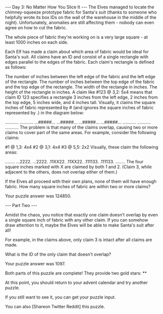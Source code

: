 --- Day 3: No Matter How You Slice It ---
The Elves managed to locate the chimney-squeeze prototype fabric for Santa's suit (thanks to someone who helpfully wrote its box IDs on the wall of the warehouse in the middle of the night). Unfortunately, anomalies are still affecting them - nobody can even agree on how to cut the fabric.

The whole piece of fabric they're working on is a very large square - at least 1000 inches on each side.

Each Elf has made a claim about which area of fabric would be ideal for Santa's suit. All claims have an ID and consist of a single rectangle with edges parallel to the edges of the fabric. Each claim's rectangle is defined as follows:

The number of inches between the left edge of the fabric and the left edge of the rectangle.
The number of inches between the top edge of the fabric and the top edge of the rectangle.
The width of the rectangle in inches.
The height of the rectangle in inches.
A claim like #123 @ 3,2: 5x4 means that claim ID 123 specifies a rectangle 3 inches from the left edge, 2 inches from the top edge, 5 inches wide, and 4 inches tall. Visually, it claims the square inches of fabric represented by # (and ignores the square inches of fabric represented by .) in the diagram below:

...........
...........
...#####...
...#####...
...#####...
...#####...
...........
...........
...........
The problem is that many of the claims overlap, causing two or more claims to cover part of the same areas. For example, consider the following claims:

#1 @ 1,3: 4x4
#2 @ 3,1: 4x4
#3 @ 5,5: 2x2
Visually, these claim the following areas:

........
...2222.
...2222.
.11XX22.
.11XX22.
.111133.
.111133.
........
The four square inches marked with X are claimed by both 1 and 2. (Claim 3, while adjacent to the others, does not overlap either of them.)

If the Elves all proceed with their own plans, none of them will have enough fabric. How many square inches of fabric are within two or more claims?

Your puzzle answer was 124850.

--- Part Two ---

Amidst the chaos, you notice that exactly one claim doesn't overlap by even a single square inch of fabric with any other claim. If you can somehow draw attention to it, maybe the Elves will be able to make Santa's suit after all!

For example, in the claims above, only claim 3 is intact after all claims are made.

What is the ID of the only claim that doesn't overlap?

Your puzzle answer was 1097.

Both parts of this puzzle are complete! They provide two gold stars: **

At this point, you should return to your advent calendar and try another puzzle.

If you still want to see it, you can get your puzzle input.

You can also [Shareon Twitter Reddit] this puzzle.